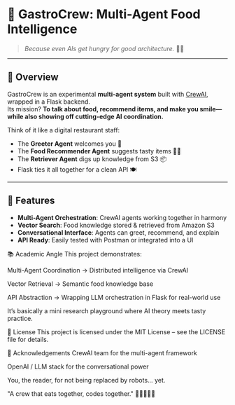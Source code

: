 # 🍔 GastroCrew: Multi-Agent Food Intelligence  

> _Because even AIs get hungry for good architecture._ 🤖🍕

---

## 📖 Overview  
GastroCrew is an experimental **multi-agent system** built with [CrewAI](https://github.com/joaomdmoura/crewAI), wrapped in a Flask backend.  
Its mission? **To talk about food, recommend items, and make you smile—while also showing off cutting-edge AI coordination.**  

Think of it like a digital restaurant staff:  
- The **Greeter Agent** welcomes you 👋  
- The **Food Recommender Agent** suggests tasty items 🥗🍕  
- The **Retriever Agent** digs up knowledge from S3 📦  
- Flask ties it all together for a clean API 🍽️  

---

## 🎯 Features  
- **Multi-Agent Orchestration**: CrewAI agents working together in harmony  
- **Vector Search**: Food knowledge stored & retrieved from Amazon S3  
- **Conversational Interface**: Agents can greet, recommend, and explain  
- **API Ready**: Easily tested with Postman or integrated into a UI  


📚 Academic Angle
This project demonstrates:

Multi-Agent Coordination → Distributed intelligence via CrewAI

Vector Retrieval → Semantic food knowledge base

API Abstraction → Wrapping LLM orchestration in Flask for real-world use

It’s basically a mini research playground where AI theory meets tasty practice.

📜 License
This project is licensed under the MIT License – see the LICENSE file for details.

🥳 Acknowledgements
CrewAI team for the multi-agent framework

OpenAI / LLM stack for the conversational power

You, the reader, for not being replaced by robots… yet.

"A crew that eats together, codes together." 🍜👩‍💻👨‍💻

